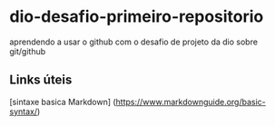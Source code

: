 # dio-desafio-primeiro-repositorio
aprendendo a usar o github com o desafio de projeto da dio sobre git/github

## Links úteis 
[sintaxe basica Markdown] (https://www.markdownguide.org/basic-syntax/)
